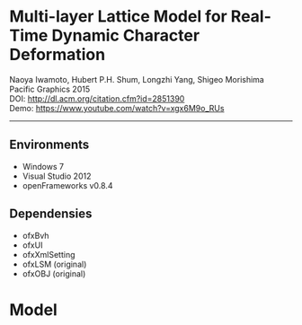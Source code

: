 # Multi-layer Lattice Model for Real-Time Dynamic Character Deformation
Naoya Iwamoto, Hubert P.H. Shum, Longzhi Yang, Shigeo Morishima  
Pacific Graphics 2015   
DOI: http://dl.acm.org/citation.cfm?id=2851390  
Demo: https://www.youtube.com/watch?v=xgx6M9o_RUs  

---

## Environments
+ Windows 7
+ Visual Studio 2012
+ openFrameworks v0.8.4

## Dependensies
+ ofxBvh
+ ofxUI
+ ofxXmlSetting
+ ofxLSM (original)
+ ofxOBJ (original)

# Model
